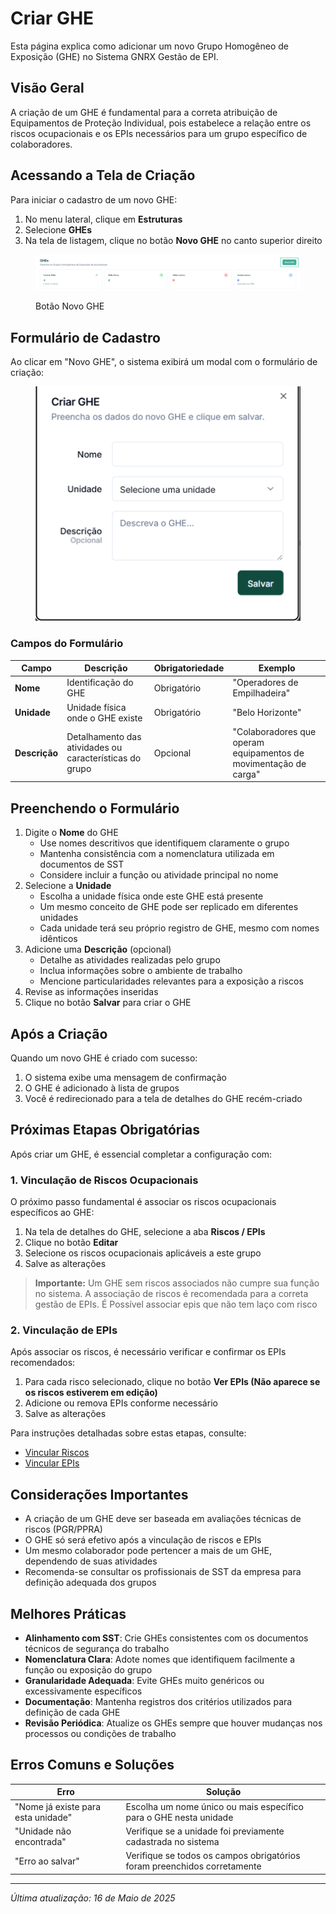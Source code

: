 # Criar GHE

Esta página explica como adicionar um novo Grupo Homogêneo de Exposição (GHE) no Sistema GNRX Gestão de EPI.

## Visão Geral

A criação de um GHE é fundamental para a correta atribuição de Equipamentos de Proteção Individual, pois estabelece a relação entre os riscos ocupacionais e os EPIs necessários para um grupo específico de colaboradores.

## Acessando a Tela de Criação

Para iniciar o cadastro de um novo GHE:

1. No menu lateral, clique em **Estruturas**
2. Selecione **GHEs**
3. Na tela de listagem, clique no botão **Novo GHE** no canto superior direito

<figure><img src="../../.gitbook/assets/image (25) (1).png" alt=""><figcaption><p>Botão Novo GHE</p></figcaption></figure>

## Formulário de Cadastro

Ao clicar em "Novo GHE", o sistema exibirá um modal com o formulário de criação:

<figure><img src="../../.gitbook/assets/image (26) (1).png" alt=""><figcaption></figcaption></figure>

### Campos do Formulário

| Campo         | Descrição                                               | Obrigatoriedade | Exemplo                                                          |
| ------------- | ------------------------------------------------------- | --------------- | ---------------------------------------------------------------- |
| **Nome**      | Identificação do GHE                                    | Obrigatório     | "Operadores de Empilhadeira"                                     |
| **Unidade**   | Unidade física onde o GHE existe                        | Obrigatório     | "Belo Horizonte"                                                 |
| **Descrição** | Detalhamento das atividades ou características do grupo | Opcional        | "Colaboradores que operam equipamentos de movimentação de carga" |

## Preenchendo o Formulário

1. Digite o **Nome** do GHE
   * Use nomes descritivos que identifiquem claramente o grupo
   * Mantenha consistência com a nomenclatura utilizada em documentos de SST
   * Considere incluir a função ou atividade principal no nome
2. Selecione a **Unidade**
   * Escolha a unidade física onde este GHE está presente
   * Um mesmo conceito de GHE pode ser replicado em diferentes unidades
   * Cada unidade terá seu próprio registro de GHE, mesmo com nomes idênticos
3. Adicione uma **Descrição** (opcional)
   * Detalhe as atividades realizadas pelo grupo
   * Inclua informações sobre o ambiente de trabalho
   * Mencione particularidades relevantes para a exposição a riscos
4. Revise as informações inseridas
5. Clique no botão **Salvar** para criar o GHE

## Após a Criação

Quando um novo GHE é criado com sucesso:

1. O sistema exibe uma mensagem de confirmação
2. O GHE é adicionado à lista de grupos
3. Você é redirecionado para a tela de detalhes do GHE recém-criado

## Próximas Etapas Obrigatórias

Após criar um GHE, é essencial completar a configuração com:

### 1. Vinculação de Riscos Ocupacionais

O próximo passo fundamental é associar os riscos ocupacionais específicos ao GHE:

1. Na tela de detalhes do GHE, selecione a aba **Riscos / EPIs**
2. Clique no botão **Editar**
3. Selecione os riscos ocupacionais aplicáveis a este grupo
4. Salve as alterações

> **Importante:** Um GHE sem riscos associados não cumpre sua função no sistema. A associação de riscos é recomendada para a correta gestão de EPIs. É Possível associar epis que não tem laço com risco

### 2. Vinculação de EPIs

Após associar os riscos, é necessário verificar e confirmar os EPIs recomendados:

1. Para cada risco selecionado, clique no botão **Ver EPIs (Não aparece se os riscos estiverem em edição)**
2. Adicione ou remova EPIs conforme necessário
3. Salve as alterações

Para instruções detalhadas sobre estas etapas, consulte:

* [Vincular Riscos](vincular-riscos.md)
* [Vincular EPIs](vincular-epis.md)

## Considerações Importantes

* A criação de um GHE deve ser baseada em avaliações técnicas de riscos (PGR/PPRA)
* O GHE só será efetivo após a vinculação de riscos e EPIs
* Um mesmo colaborador pode pertencer a mais de um GHE, dependendo de suas atividades
* Recomenda-se consultar os profissionais de SST da empresa para definição adequada dos grupos

## Melhores Práticas

* **Alinhamento com SST**: Crie GHEs consistentes com os documentos técnicos de segurança do trabalho
* **Nomenclatura Clara**: Adote nomes que identifiquem facilmente a função ou exposição do grupo
* **Granularidade Adequada**: Evite GHEs muito genéricos ou excessivamente específicos
* **Documentação**: Mantenha registros dos critérios utilizados para definição de cada GHE
* **Revisão Periódica**: Atualize os GHEs sempre que houver mudanças nos processos ou condições de trabalho

## Erros Comuns e Soluções

| Erro                               | Solução                                                                  |
| ---------------------------------- | ------------------------------------------------------------------------ |
| "Nome já existe para esta unidade" | Escolha um nome único ou mais específico para o GHE nesta unidade        |
| "Unidade não encontrada"           | Verifique se a unidade foi previamente cadastrada no sistema             |
| "Erro ao salvar"                   | Verifique se todos os campos obrigatórios foram preenchidos corretamente |

***

_Última atualização: 16 de Maio de 2025_
